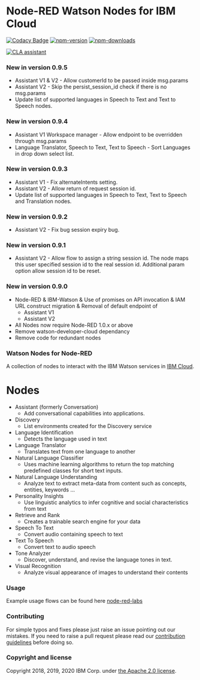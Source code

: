 Node-RED Watson Nodes for IBM Cloud
=====================================

[![Codacy Badge](https://api.codacy.com/project/badge/Grade/4f98536040924add9da4ca1deecb72b4)](https://www.codacy.com/app/BetaWorks-NodeRED-Watson/node-red-node-watson?utm_source=github.com&amp;utm_medium=referral&amp;utm_content=watson-developer-cloud/node-red-node-watson&amp;utm_campaign=Badge_Grade)
[![npm-version](https://img.shields.io/npm/v/node-red-node-watson.svg)](https://www.npmjs.com/package/node-red-node-watson)
[![npm-downloads](https://img.shields.io/npm/dm/node-red-node-watson.svg)](https://www.npmjs.com/package/node-red-node-watson)

<a href="https://cla-assistant.io/watson-developer-cloud/node-red-node-watson"><img src="https://cla-assistant.io/readme/badge/watson-developer-cloud/node-red-node-watson" alt="CLA assistant" /></a>


### New in version 0.9.5
- Assistant V1 & V2 - Allow customerId to be passed inside msg.params
- Assistant V2 - Skip the persist_session_id check if there is no msg.params
- Update list of supported languages in Speech to Text and Text to Speech nodes.

### New in version 0.9.4
- Assistant V1 Workspace manager - Allow endpoint to be overridden through msg.params
- Language Translator, Speech to Text, Text to Speech - Sort Languages in drop down select list.

### New in version 0.9.3
- Assistant V1 - Fix alternateIntents setting.
- Assistant V2 - Allow return of request session id.
- Update list of supported languages in Speech to Text, Text to Speech and Translation nodes.

### New in version 0.9.2
- Assistant V2 - Fix bug session expiry bug.


### New in version 0.9.1
- Assistant V2 - Allow flow to assign a string session id. The node maps this user specified session id to the real session id. Additional param option allow session id to be reset.  

### New in version 0.9.0
- Node-RED & IBM-Watson & Use of promises on API invocation & IAM URL construct migration & Removal of default endpoint of
    - Assistant V1
    - Assistant V2
- All Nodes now require Node-RED 1.0.x or above
- Remove watson-developer-cloud dependancy
- Remove code for redundant nodes


### Watson Nodes for Node-RED
A collection of nodes to interact with the IBM Watson services in [IBM Cloud](http://cloud.ibm.com).

# Nodes

- Assistant (formerly Conversation)
    - Add conversational capabilities into applications.
- Discovery
    - List environments created for the Discovery service
- Language Identification
    - Detects the language used in text
- Language Translator
    - Translates text from one language to another    
- Natural Language Classifier
    - Uses machine learning algorithms to return the top matching predefined classes for short text inputs.
- Natural Language Understanding
    - Analyze text to extract meta-data from content such as concepts, entities, keywords ...
- Personality Insights
    - Use linguistic analytics to infer cognitive and social characteristics from text
- Retrieve and Rank
    - Creates a trainable search engine for your data  
- Speech To Text
    - Convert audio containing speech to text
- Text To Speech
    - Convert text to audio speech
- Tone Analyzer
    - Discover, understand, and revise the language tones in text.
- Visual Recognition
    - Analyze visual appearance of images to understand their contents

### Usage
Example usage flows can be found here [node-red-labs](https://github.com/watson-developer-cloud/node-red-labs)

### Contributing

For simple typos and fixes please just raise an issue pointing out our mistakes.
If you need to raise a pull request please read our [contribution guidelines](https://github.com/watson-developer-cloud/node-red-node-watson/blob/master/CONTRIBUTING.md)
before doing so.

### Copyright and license

Copyright 2018, 2019, 2020 IBM Corp. under [the Apache 2.0 license](LICENSE).
